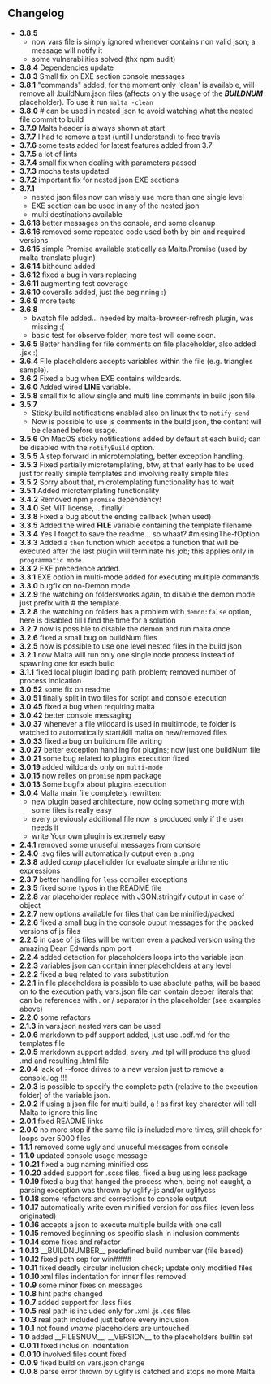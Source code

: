 Changelog
--------- 
- **3.8.5** 
    - now vars file is simply ignored whenever contains non valid json; a message will notify it
    - some vulnerabilities solved (thx npm audit)
- **3.8.4** Dependencies update
- **3.8.3** Small fix on EXE section console messages
- **3.8.1** "commands" added, for the moment only 'clean' is available, will remove all .buildNum.json files (affects only the usage of the ___BUILDNUM___ placeholder). To use it run `malta -clean`
- **3.8.0** # can be used in nested json to avoid watching what the nested file commit to build
- **3.7.9** Malta header is always shown at start
- **3.7.7** I had to remove a test (until I understand) to free travis
- **3.7.6** some tests added for latest features added from 3.7
- **3.7.5** a lot of lints
- **3.7.4** small fix when dealing with parameters passed
- **3.7.3** mocha tests updated
- **3.7.2** important fix for nested json EXE sections
- **3.7.1** 
    - nested json files now can wisely use more than one single level
    - EXE section can be used in any of the nested json
    - multi destinations available
- **3.6.18** better messages on the console, and some cleanup
- **3.6.16** removed some repeated code used both by bin and required versions
- **3.6.15** simple Promise available statically as Malta.Promise (used by malta-translate plugin)
- **3.6.14** bithound added
- **3.6.12** fixed a bug in vars replacing
- **3.6.11** augmenting test coverage
- **3.6.10** coveralls added, just the beginning :)
- **3.6.9** more tests
- **3.6.8**
    - bwatch file added... needed by malta-browser-refresh plugin, was missing :(
    - basic test for observe folder, more test will come soon. 
- **3.6.5** Better handling for file comments on file placeholder, also added .jsx :)
- **3.6.4** File placeholders accepts variables within the file (e.g. triangles sample).
- **3.6.2** Fixed a bug when EXE contains wildcards.
- **3.6.0** Added wired __LINE__ variable.
- **3.5.8** small fix to allow single and multi line comments in build json file.
- **3.5.7**  
    - Sticky build notifications enabled also on linux thx to `notify-send`
    - Now is possible to use js comments in the build json, the content will be cleaned before usage.
- **3.5.6** On MacOS sticky notifications added by default at each build; can be disabled with the `notifyBuild` option.
- **3.5.5** A step forward in microtemplating, better exception handling.
- **3.5.3** Fixed partially microtemplating, btw, at that early has to be used just for really simple templates and involving really simple files
- **3.5.2** Sorry about that,  microtemplating functionality has to wait
- **3.5.1** Added microtemplating functionality  
- **3.4.2** Removed npm `promise` dependency!  
- **3.4.0** Set MIT license, ...finally!  
- **3.3.8** Fixed a bug about the ending callback (when used) 
- **3.3.5** Added the wired __FILE__ variable containing the template filename 
- **3.3.4** Yes I forgot to save the readme... so whaat? #missingThe-fOption  
- **3.3.3** Added a `then` function which accetps a function that will be executed after the last plugin will terminate his job; this applies only in `programmatic mode`.  
- **3.3.2** EXE precedence added.
- **3.3.1** EXE option in multi-mode added for executing multiple commands.
- **3.3.0** bugfix on no-Demon mode.
- **3.2.9** the watching on foldersworks again, to disable the demon mode just prefix with # the template.
- **3.2.8** the watching on folders has a problem with `demon:false` option, here is disabled till I find the time for a solution
- **3.2.7** now is possible to disable the demon and run malta once
- **3.2.6** fixed a small bug on buildNum files
- **3.2.5** now is possible to use one level nested files in the build json
- **3.2.1** now Malta will run only one single node process instead of spawning one for each build
- **3.1.1** fixed local plugin loading path problem;
    removed number of process indication
- **3.0.52** some fix on readme
- **3.0.51** finally split in two files for script and console execution
- **3.0.45** fixed a bug when requiring malta
- **3.0.42** better console messaging
- **3.0.37** whenever a file wildcard is used in multimode, te folder is watched to automatically start/kill malta on new/removed files
- **3.0.33** fixed a bug on buildnum file writing
- **3.0.27** better exception handling for plugins; now just one buildNum file
- **3.0.21** some bug related to plugins execution fixed
- **3.0.19** added wildcards only on `multi-mode`
- **3.0.15** now relies on `promise` npm package
- **3.0.13** Some bugfix about plugins execution
- **3.0.4** Malta main file completely rewritten: 
    - new plugin based architecture, now doing something more with some files is really easy
    - every previously additional file now is produced only if the user needs it 
    - write Your own plugin is extremely easy
- **2.4.1** removed some unuseful messages from console
- **2.4.0** .svg files will automatically output even a .png
- **2.3.8** added _comp_ placeholder for evaluate simple arithmentic expressions
- **2.3.7** better handling for `less` compiler exceptions 
- **2.3.5** fixed some typos in the README file 
- **2.2.8** var placeholder replace with JSON.stringify output in case of object 
- **2.2.7** new options available for files that can be minified/packed 
- **2.2.6** fixed a small bug in the console ouput messages for the packed versions of js files
- **2.2.5** in case of js files will be written even a packed version using the amazing Dean Edwards npm port
- **2.2.4** added detection for placeholders loops into the variable json
- **2.2.3** variables json can contain inner placeholders at any level
- **2.2.2** fixed a bug related to vars substitution
- **2.2.1** in file placeholders is possible to use absolute paths, will be based on to the execution path;
            vars.json file can contain deeper literals that can be references with . or / separator in the placeholder (see examples above)
- **2.2.0** some refactors
- **2.1.3** in vars.json nested vars can be used
- **2.0.6** markdown to pdf support added, just use .pdf.md for the templates file
- **2.0.5** markdown support added, every .md tpl will produce the glued .md and resulting .html file
- **2.0.4** lack of --force drives to a new version just to remove a console.log !!!
- **2.0.3** is possible to specify the complete path (relative to the execution folder) of the variable json. 
- **2.0.2** if using a json file for multi build, a ! as first key character will tell Malta to ignore this line
- **2.0.1** fixed README links
- **2.0.0** no more stop if the same file is included more times, still check for loops over 5000 files
- **1.1.1** removed some ugly and unuseful messages from console
- **1.1.0** updated console usage message
- **1.0.21** fixed a bug naming minified css
- **1.0.20** added support for .scss files, fixed a bug using less package
- **1.0.19** fixed a bug that hanged the process when, being not caught, a parsing exception was thrown by uglify-js and/or uglifycss
- **1.0.18** some refactors and corrections to console output
- **1.0.17** automatically write even minified version for css files (even less originated)
- **1.0.16** accepts a json to execute multiple builds with one call
- **1.0.15** removed beginning os specific slash in inclusion comments
- **1.0.14** some fixes and refactor
- **1.0.13** \_\_BUILDNUMBER\_\_ predefined build number var (file based)
- **1.0.12** fixed path sep for win####
- **1.0.11** fixed deadly circular inclusion check; update only modified files
- **1.0.10** xml files indentation for inner files removed
- **1.0.9** some minor fixes on messages
- **1.0.8** hint paths changed
- **1.0.7** added support for .less files
- **1.0.5** real path is included only for .xml .js .css files
- **1.0.3** real path included just before every inclusion
- **1.0.1** not found $vname$ placeholders are untouched
- **1.0** added \_\_FILESNUM\_\_, \_\_VERSION\_\_ to the placeholders builtin set
- **0.0.11** fixed inclusion indentation
- **0.0.10** involved files count fixed
- **0.0.9** fixed build on vars.json change
- **0.0.8** parse error thrown by uglify is catched and stops no more Malta